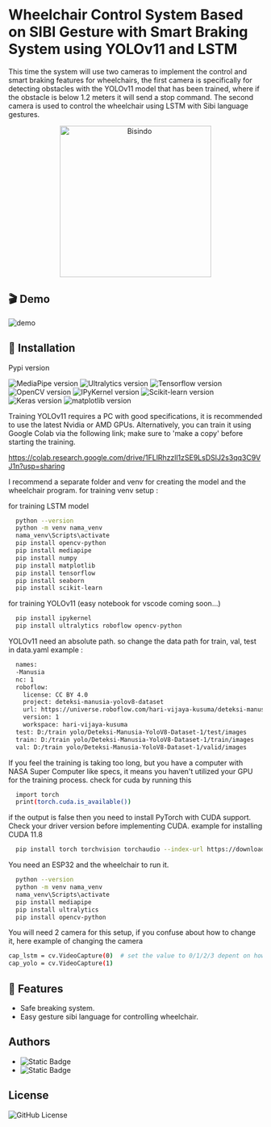 
# Wheelchair Control System Based on SIBI Gesture with Smart Braking System using YOLOv11 and LSTM

This time the system will use two cameras to implement the control and smart braking features for wheelchairs, the first camera is specifically for detecting obstacles with the YOLOv11 model that has been trained, where if the obstacle is below 1.2 meters it will send a stop command. The second camera is used to control the wheelchair using LSTM with Sibi language gestures.

<p align="center">
  <img src="https://github.com/user-attachments/assets/5441117f-9c74-45e2-a3b8-1f6f32690baa" alt="Bisindo" width="300"  />
</p>

## 🎬 Demo

![demo](https://github.com/user-attachments/assets/6df1c74a-0625-4650-8092-10bbafc2a47d)


## 🔨 Installation

Pypi version

![MediaPipe version](https://img.shields.io/badge/MediaPipe-v0.10.14-blue)
![Ultralytics version](https://img.shields.io/badge/Ultralytics-v8.1.42-pink)
![Tensorflow version](https://img.shields.io/badge/Tensorflow-v2.10.1-orange)
![OpenCV version](https://img.shields.io/badge/OpenCV-v4.9.0.80-green)
![IPyKernel version](https://img.shields.io/badge/IPyKernel-v6.29.4-yellow)
![Scikit-learn version](https://img.shields.io/badge/scikitlearn-v1.5.1-black)
![Keras version](https://img.shields.io/badge/Keras-v3.5.0-purple)
![matplotlib version](https://img.shields.io/badge/matplotlib-v3.9.2-red)

Training YOLOv11 requires a PC with good specifications, it is recommended to use the latest Nvidia or AMD GPUs. Alternatively, you can train it using Google Colab via the following link; make sure to 'make a copy' before starting the training.

https://colab.research.google.com/drive/1FLlRhzzll1zSE9LsDSlJ2s3qq3C9VJ1n?usp=sharing

I recommend a separate folder and venv for creating the model and the wheelchair program. for training venv setup :

for training LSTM model
```bash
  python --version
  python -m venv nama_venv
  nama_venv\Scripts\activate
  pip install opencv-python
  pip install mediapipe
  pip install numpy
  pip install matplotlib
  pip install tensorflow
  pip install seaborn
  pip install scikit-learn
```
for training YOLOv11 (easy notebook for vscode coming soon...)
```bash
  pip install ipykernel
  pip install ultralytics roboflow opencv-python
```

YOLOv11 need an absolute path. so change the data path for train, val, test in data.yaml example :

```bash
  names:
  -Manusia
  nc: 1
  roboflow:
    license: CC BY 4.0
    project: deteksi-manusia-yolov8-dataset
    url: https://universe.roboflow.com/hari-vijaya-kusuma/deteksi-manusia-yolov8-dataset/dataset/1
    version: 1
    workspace: hari-vijaya-kusuma
  test: D:/train yolo/Deteksi-Manusia-YoloV8-Dataset-1/test/images
  train: D:/train yolo/Deteksi-Manusia-YoloV8-Dataset-1/train/images
  val: D:/train yolo/Deteksi-Manusia-YoloV8-Dataset-1/valid/images
```

If you feel the training is taking too long, but you have a computer with NASA Super Computer like specs, it means you haven't utilized your GPU for the training process. check for cuda by running this

```bash
  import torch
  print(torch.cuda.is_available())
```

if the output is false then you need to install PyTorch with CUDA support. Check your driver version before implementing CUDA. example for installing CUDA 11.8

```bash
  pip install torch torchvision torchaudio --index-url https://download.pytorch.org/whl/cu118
```

You need an ESP32 and the wheelchair to run it.
```bash
  python --version
  python -m venv nama_venv
  nama_venv\Scripts\activate
  pip install mediapipe
  pip install ultralytics
  pip install opencv-python
```

You will need 2 camera for this setup, if you confuse about how to change it, here example of changing the camera
```bash
cap_lstm = cv.VideoCapture(0)  # set the value to 0/1/2/3 depent on how many camera you have
cap_yolo = cv.VideoCapture(1)
```
## 🍿 Features

- Safe breaking system.
- Easy gesture sibi language for controlling wheelchair.



## Authors

- <img alt="Static Badge" src="https://img.shields.io/badge/AgungHari-black?style=social&logo=github&link=https%3A%2F%2Fgithub.com%2FAgungHari">
- <img alt="Static Badge" src="https://img.shields.io/badge/Deva-black?style=social&logo=github">


## License

<img alt="GitHub License" src="https://img.shields.io/github/license/AgungHari/Smart-Wheelchair-Control-System-Based-on-SIBI-Gesture-and-Smart-Braking-System-using-YOLOv8-and-LSTM">


